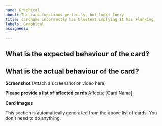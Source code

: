 ```yaml
---
name: Graphical
about: The card functions perfectly, but looks funky
title: cardname incorrectly has bluetext implying it has Flanking
labels: Graphical
assignees: ''

---
```


**What is the expected behaviour of the card?**
 - 

**What is the actual behaviour of the card?**
 - 

**Screenshot**
(Attach a screenshot or video here)

**Please provide a list of affected cards**
Affects: [Card Name]

**Card Images**
<!-- Images --> This section is automatically generated from the above list of cards.  You don't need to do anything.
